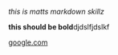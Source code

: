 <i>this is matts markdown skillz</i>

<b>this should be bold</b>djdslfjdslkf

<a href="www.google.com">google.com</a>